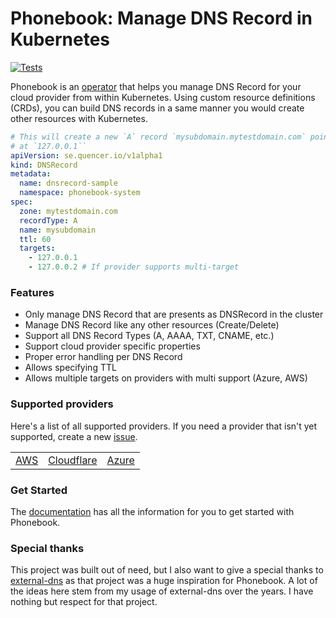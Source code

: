 # Phonebook: Manage DNS Record in Kubernetes
[![Tests](https://github.com/pier-oliviert/phonebook/actions/workflows/test.yaml/badge.svg)](https://github.com/pier-oliviert/phonebook/actions/workflows/test.yaml)

Phonebook is an [operator](https://kubernetes.io/docs/concepts/extend-kubernetes/operator/) that helps you manage DNS Record for your cloud provider from within Kubernetes. Using custom resource definitions (CRDs), you can build DNS records in a same manner you would create other resources with Kubernetes.

```yaml
# This will create a new `A` record `mysubdomain.mytestdomain.com` pointing
# at `127.0.0.1``
apiVersion: se.quencer.io/v1alpha1
kind: DNSRecord
metadata:
  name: dnsrecord-sample
  namespace: phonebook-system
spec:
  zone: mytestdomain.com
  recordType: A
  name: mysubdomain
  ttl: 60
  targets:
    - 127.0.0.1
    - 127.0.0.2 # If provider supports multi-target
```

### Features

- Only manage DNS Record that are presents as DNSRecord in the cluster
- Manage DNS Record like any other resources (Create/Delete)
- Support all DNS Record Types (A, AAAA, TXT, CNAME, etc.)
- Support cloud provider specific properties 
- Proper error handling per DNS Record
- Allows specifying TTL
- Allows multiple targets on providers with multi support (Azure, AWS)
### Supported providers

Here's a list of all supported providers. If you need a provider that isn't yet supported, create a new [issue](https://github.com/pier-oliviert/phonebook/issues/new).

||||
|--|--|--|
|[AWS](https://pier-oliviert.github.io/phonebook/providers/aws/)|[Cloudflare](https://pier-oliviert.github.io/phonebook/providers/cloudflare/)|[Azure](https://pier-oliviert.github.io/phonebook/providers/azure/)

### Get Started

The [documentation](https://pier-oliviert.github.io/phonebook/) has all the information for you to get started with Phonebook.

### Special thanks

This project was built out of need, but I also want to give a special thanks to [external-dns](https://github.com/kubernetes-sigs/external-dns) as that project was a huge inspiration for Phonebook. A lot of the ideas here stem from my usage of external-dns over the years. I have nothing but respect for that project.
